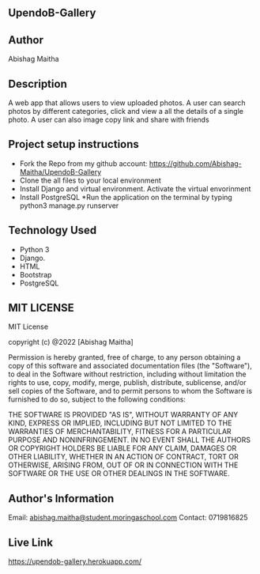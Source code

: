 ## UpendoB-Gallery

## Author
Abishag Maitha

## Description
A web app that allows users to view uploaded photos. A user can search photos by different categories, click and view a all the details of a  single photo. A user can also image copy link and share with friends

## Project setup instructions
* Fork the Repo from my github account: https://github.com/Abishag-Maitha/UpendoB-Gallery
* Clone the all files to your local environment
* Install Django and virtual environment. Activate the virtual envorinment
* Install PostgreSQL
*Run the application on the terminal by typing python3 manage.py runserver


## Technology Used
* Python 3
* Django.
* HTML
* Bootstrap
* PostgreSQL

## MIT LICENSE
MIT License

copyright (c) @2022 [Abishag Maitha]

Permission is hereby granted, free of charge, to any person obtaining a copy
of this software and associated documentation files (the "Software"), to deal
in the Software without restriction, including without limitation the rights
to use, copy, modify, merge, publish, distribute, sublicense, and/or sell
copies of the Software, and to permit persons to whom the Software is
furnished to do so, subject to the following conditions:


THE SOFTWARE IS PROVIDED "AS IS", WITHOUT WARRANTY OF ANY KIND, EXPRESS OR
IMPLIED, INCLUDING BUT NOT LIMITED TO THE WARRANTIES OF MERCHANTABILITY,
FITNESS FOR A PARTICULAR PURPOSE AND NONINFRINGEMENT. IN NO EVENT SHALL THE
AUTHORS OR COPYRIGHT HOLDERS BE LIABLE FOR ANY CLAIM, DAMAGES OR OTHER
LIABILITY, WHETHER IN AN ACTION OF CONTRACT, TORT OR OTHERWISE, ARISING FROM,
OUT OF OR IN CONNECTION WITH THE SOFTWARE OR THE USE OR OTHER DEALINGS IN THE
SOFTWARE.

## Author's Information
Email: abishag.maitha@student.moringaschool.com
Contact: 0719816825

## Live Link
https://upendob-gallery.herokuapp.com/